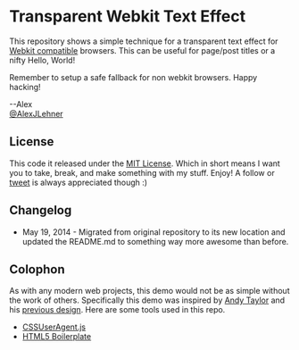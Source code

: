 Transparent Webkit Text Effect
=================================

This repository shows a simple technique for a transparent text effect for [Webkit compatible](http://en.wikipedia.org/wiki/List_of_web_browsers#WebKit-based) browsers. This can be useful for page/post titles or a nifty Hello, World! 

Remember to setup a safe fallback for non webkit browsers. Happy hacking! 

--Alex  
[@AlexJLehner](http://www.twitter.com.com/alexjlehner)

## License

This code it released under the [MIT License](http://choosealicense.com/licenses/mit/). Which in short means I want you to take, break, and make something with my stuff. Enjoy! A follow or [tweet](http://www.twitter.com/alexjlehner) is always appreciated though :)

## Changelog

- May 19, 2014 - Migrated from original repository to its new location and updated the README.md to something way more awesome than before. 

## Colophon
As with any modern web projects, this demo would not be as simple without the work of others. Specifically this demo was inspired by [Andy Taylor](http://andytaylor.me/) and his [previous design](http://andytaylor.me/v3/). Here are some tools used in this repo.  

- [CSSUserAgent.js](http://cssuseragent.org/)
- [HTML5 Boilerplate](http://html5boilerplate.com/)